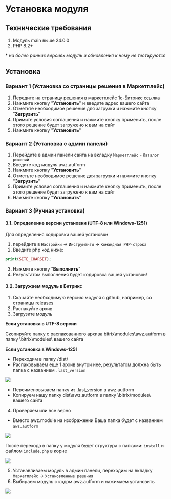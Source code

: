 # Установка модуля
<!-- install-start -->
## Технические требования
1) Модуль main выше 24.0.0
2) PHP 8.2+

\* *на более ранних версиях модуль и обновления к нему не тестируются*

## Установка

### Вариант 1 (Установка со страницы решения в Маркетплейс)

1) Передите на страницу решения в маркетплейс 1с-Битрикс [ссылка](https://marketplace.1c-bitrix.ru/solutions/awz.autform/)
2) Нажмите кнопку "**Установить**" и введите адрес вашего сайта
3) Отметьте необходимое решение для загрузки и нажмите кнопку "**Загрузить**"
4) Примите условия соглашения и нажмите кнопку применить, после этого решение будет загружено к вам на сайт
5) Нажмите кнопку "**Установить**"

### Вариант 2 (Установка с админ панели)

1) Перейдите в админ панели сайта на вкладку `Маркетплейс` - `Каталог решений`
2) Введите код модуля awz.autform
3) Нажмите кнопку "**Установить**"
4) Отметьте необходимое решение для загрузки и нажмите кнопку "**Загрузить**"
5) Примите условия соглашения и нажмите кнопку применить, после этого решение будет загружено к вам на сайт
6) Нажмите кнопку "**Установить**"

### Вариант 3 (Ручная установка)

#### 3.1. Определение версии установки (UTF-8 или Windows-1251)

Для определения кодировки вашей установки 
1) перейдите в `Настройки` -> `Инструменты` -> `Командная PHP-строка` 
2) Введите php код ниже:
```php
print(SITE_CHARSET);
```
3) Нажмите кнопку "**Выполнить**"
4) Результатом выполнения будет кодировка вашей установки!

#### 3.2. Загружаем модуль в Битрикс

1) Скачайте необходимую версию модуля с github, например, со страницы [releases](https://github.com/azahalski/awz.autform/releases)
2) Распакуйте архив
3) Загрузите модуль
   
**Если установка в UTF-8 версии**

Скопируйте папку с распакованного архива bitrix\modules\awz.autform в папку \bitrix\modules\ вашего сайта

**Если установка в Windows-1251**

- Переходим в папку /dist/
- Распаковываем еще 1 архив внутри нее, результатом должна быть папка с названием `.last_version`

![](https://zahalski.dev/images/modules/003-install.png)

- Переименовываем папку из .last_version в awz.autform
- Копируем нашу папку dist\awz.autform в папку \bitrix\modules\ вашего сайта
4) Проверяем или все верно
- Вместо awz.module на изображении Ваша папка будет с названием `awz.autform`

![](https://zahalski.dev/images/modules/001-install.png)

После перехода в папку у модуля будет структура с папками: `install` и файлом `include.php` в корне

![](https://zahalski.dev/images/modules/002-install.png)
  
5) Устанавливаем модуль в админ панели, переходим на вкладку `Маркетплейс` -> `Установленные решения`
6) Выбираем модуль с кодом awz.autform и нажимаем установить

![](https://zahalski.dev/images/modules/004-install.png)

<!-- install-end -->